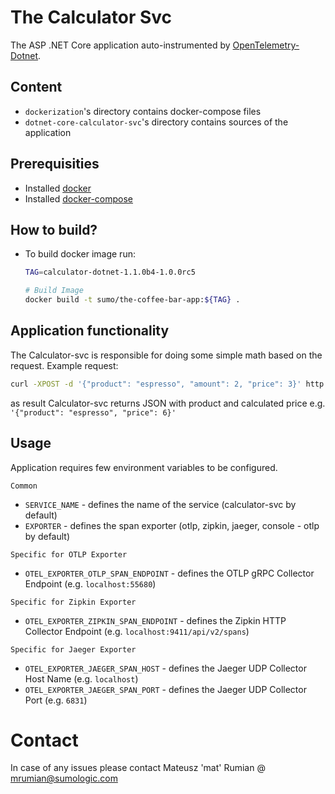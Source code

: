 # The Calculator Svc
The ASP .NET Core application auto-instrumented by [OpenTelemetry-Dotnet].

## Content
* `dockerization`'s directory contains docker-compose files
* `dotnet-core-calculator-svc`'s directory contains sources of the application

## Prerequisities
* Installed [docker]
* Installed [docker-compose]

## How to build?

* To build docker image run:
    ```bash
    TAG=calculator-dotnet-1.1.0b4-1.0.0rc5
    
    # Build Image
    docker build -t sumo/the-coffee-bar-app:${TAG} .
    ```

## Application functionality
The Calculator-svc is responsible for doing some simple math based on the request. Example request:

```bash
curl -XPOST -d '{"product": "espresso", "amount": 2, "price": 3}' http://localhost:8080/Calculator
```

as result Calculator-svc returns JSON with product and calculated price e.g. `'{"product": "espresso", "price": 6}'`

    
## Usage
Application requires few environment variables to be configured.

`Common`
* `SERVICE_NAME` - defines the name of the service (calculator-svc by default)
* `EXPORTER` - defines the span exporter (otlp, zipkin, jaeger, console - otlp by default)

`Specific for OTLP Exporter`
* `OTEL_EXPORTER_OTLP_SPAN_ENDPOINT` - defines the OTLP gRPC Collector Endpoint (e.g. `localhost:55680`)

`Specific for Zipkin Exporter`
* `OTEL_EXPORTER_ZIPKIN_SPAN_ENDPOINT` - defines the Zipkin HTTP Collector Endpoint (e.g. `localhost:9411/api/v2/spans`)

`Specific for Jaeger Exporter`
* `OTEL_EXPORTER_JAEGER_SPAN_HOST` - defines the Jaeger UDP Collector Host Name (e.g. `localhost`)
* `OTEL_EXPORTER_JAEGER_SPAN_PORT` - defines the Jaeger UDP Collector Port (e.g. `6831`)

# Contact
In case of any issues please contact Mateusz 'mat' Rumian @ mrumian@sumologic.com


[//]: # (These are reference links used in the body of this note and get stripped out when the markdown processor does its job. There is no need to format nicely because it shouldn't be seen. Thanks SO - http://stackoverflow.com/questions/4823468/store-comments-in-markdown-syntax)
   
   [docker]: <https://docs.docker.com/get-docker/>
   [docker-compose]: <https://docs.docker.com/compose/install/>
   [OpenTelemetry-Dotnet]: <https://github.com/open-telemetry/opentelemetry-dotnet>

